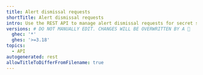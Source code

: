 ```yaml
---
title: Alert dismissal requests
shortTitle: Alert dismissal requests
intro: Use the REST API to manage alert dismissal requests for secret scanning.
versions: # DO NOT MANUALLY EDIT. CHANGES WILL BE OVERWRITTEN BY A 🤖
  ghec: '*'
  ghes: '>=3.18'
topics:
  - API
autogenerated: rest
allowTitleToDifferFromFilename: true
---
```


<!-- Content after this section is automatically generated -->
